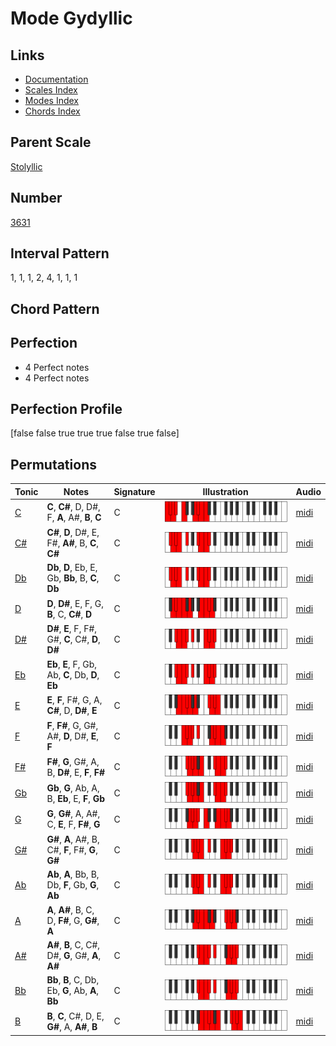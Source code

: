 # Mode Gydyllic

## Links

- [Documentation](README.md)
- [Scales Index](Scales.md)
- [Modes Index](Modes.md)
- [Chords Index](Chords.md)

## Parent Scale

[Stolyllic](ScaleStolyllic.md)

## Number

[3631](https://ianring.com/musictheory/scales/3631)

## Interval Pattern

1, 1, 1, 2, 4, 1, 1, 1

## Chord Pattern



## Perfection

- 4 Perfect notes
- 4 Perfect notes

## Perfection Profile

[false false true true true false true false]

## Permutations

| Tonic | Notes | Signature | Illustration | Audio |
|-------|-------|-----------|--------------|-------|
| [C](ModeCNaturalGydyllic.md) | **C**, **C#**, D, D#, F, **A**, A#, **B**, **C** | C | ![CNaturalGydyllic](ModeCNaturalGydyllic.png) | [midi](https://github.com/edipermadi/music/blob/main/docs/ModeCNaturalGydyllic.mid?raw=true) |
| [C#](ModeCSharpGydyllic.md) | **C#**, **D**, D#, E, F#, **A#**, B, **C**, **C#** | C | ![CSharpGydyllic](ModeCSharpGydyllic.png) | [midi](https://github.com/edipermadi/music/blob/main/docs/ModeCSharpGydyllic.mid?raw=true) |
| [Db](ModeDFlatGydyllic.md) | **Db**, **D**, Eb, E, Gb, **Bb**, B, **C**, **Db** | C | ![DFlatGydyllic](ModeDFlatGydyllic.png) | [midi](https://github.com/edipermadi/music/blob/main/docs/ModeDFlatGydyllic.mid?raw=true) |
| [D](ModeDNaturalGydyllic.md) | **D**, **D#**, E, F, G, **B**, C, **C#**, **D** | C | ![DNaturalGydyllic](ModeDNaturalGydyllic.png) | [midi](https://github.com/edipermadi/music/blob/main/docs/ModeDNaturalGydyllic.mid?raw=true) |
| [D#](ModeDSharpGydyllic.md) | **D#**, **E**, F, F#, G#, **C**, C#, **D**, **D#** | C | ![DSharpGydyllic](ModeDSharpGydyllic.png) | [midi](https://github.com/edipermadi/music/blob/main/docs/ModeDSharpGydyllic.mid?raw=true) |
| [Eb](ModeEFlatGydyllic.md) | **Eb**, **E**, F, Gb, Ab, **C**, Db, **D**, **Eb** | C | ![EFlatGydyllic](ModeEFlatGydyllic.png) | [midi](https://github.com/edipermadi/music/blob/main/docs/ModeEFlatGydyllic.mid?raw=true) |
| [E](ModeENaturalGydyllic.md) | **E**, **F**, F#, G, A, **C#**, D, **D#**, **E** | C | ![ENaturalGydyllic](ModeENaturalGydyllic.png) | [midi](https://github.com/edipermadi/music/blob/main/docs/ModeENaturalGydyllic.mid?raw=true) |
| [F](ModeFNaturalGydyllic.md) | **F**, **F#**, G, G#, A#, **D**, D#, **E**, **F** | C | ![FNaturalGydyllic](ModeFNaturalGydyllic.png) | [midi](https://github.com/edipermadi/music/blob/main/docs/ModeFNaturalGydyllic.mid?raw=true) |
| [F#](ModeFSharpGydyllic.md) | **F#**, **G**, G#, A, B, **D#**, E, **F**, **F#** | C | ![FSharpGydyllic](ModeFSharpGydyllic.png) | [midi](https://github.com/edipermadi/music/blob/main/docs/ModeFSharpGydyllic.mid?raw=true) |
| [Gb](ModeGFlatGydyllic.md) | **Gb**, **G**, Ab, A, B, **Eb**, E, **F**, **Gb** | C | ![GFlatGydyllic](ModeGFlatGydyllic.png) | [midi](https://github.com/edipermadi/music/blob/main/docs/ModeGFlatGydyllic.mid?raw=true) |
| [G](ModeGNaturalGydyllic.md) | **G**, **G#**, A, A#, C, **E**, F, **F#**, **G** | C | ![GNaturalGydyllic](ModeGNaturalGydyllic.png) | [midi](https://github.com/edipermadi/music/blob/main/docs/ModeGNaturalGydyllic.mid?raw=true) |
| [G#](ModeGSharpGydyllic.md) | **G#**, **A**, A#, B, C#, **F**, F#, **G**, **G#** | C | ![GSharpGydyllic](ModeGSharpGydyllic.png) | [midi](https://github.com/edipermadi/music/blob/main/docs/ModeGSharpGydyllic.mid?raw=true) |
| [Ab](ModeAFlatGydyllic.md) | **Ab**, **A**, Bb, B, Db, **F**, Gb, **G**, **Ab** | C | ![AFlatGydyllic](ModeAFlatGydyllic.png) | [midi](https://github.com/edipermadi/music/blob/main/docs/ModeAFlatGydyllic.mid?raw=true) |
| [A](ModeANaturalGydyllic.md) | **A**, **A#**, B, C, D, **F#**, G, **G#**, **A** | C | ![ANaturalGydyllic](ModeANaturalGydyllic.png) | [midi](https://github.com/edipermadi/music/blob/main/docs/ModeANaturalGydyllic.mid?raw=true) |
| [A#](ModeASharpGydyllic.md) | **A#**, **B**, C, C#, D#, **G**, G#, **A**, **A#** | C | ![ASharpGydyllic](ModeASharpGydyllic.png) | [midi](https://github.com/edipermadi/music/blob/main/docs/ModeASharpGydyllic.mid?raw=true) |
| [Bb](ModeBFlatGydyllic.md) | **Bb**, **B**, C, Db, Eb, **G**, Ab, **A**, **Bb** | C | ![BFlatGydyllic](ModeBFlatGydyllic.png) | [midi](https://github.com/edipermadi/music/blob/main/docs/ModeBFlatGydyllic.mid?raw=true) |
| [B](ModeBNaturalGydyllic.md) | **B**, **C**, C#, D, E, **G#**, A, **A#**, **B** | C | ![BNaturalGydyllic](ModeBNaturalGydyllic.png) | [midi](https://github.com/edipermadi/music/blob/main/docs/ModeBNaturalGydyllic.mid?raw=true) |
